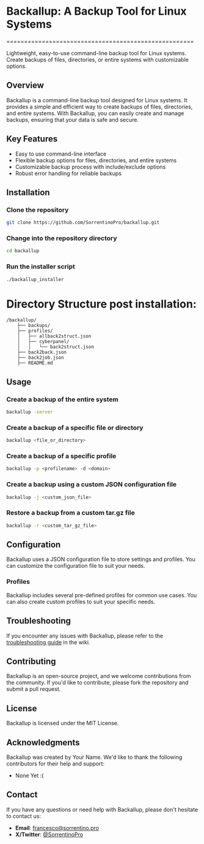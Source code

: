 # Backallup: A Backup Tool for Linux Systems
=====================================================

Lightweight, easy-to-use command-line backup tool for Linux systems. Create backups of files, directories, or entire systems with customizable options.

## Overview
Backallup is a command-line backup tool designed for Linux systems. It provides a simple and efficient way to create backups of files, directories, and entire systems. With Backallup, you can easily create and manage backups, ensuring that your data is safe and secure.

## Key Features
- Easy to use command-line interface
- Flexible backup options for files, directories, and entire systems
- Customizable backup process with include/exclude options
- Robust error handling for reliable backups

## Installation

### Clone the repository
```bash
git clone https://github.com/SorrentinoPro/backallup.git
```

### Change into the repository directory
```bash
cd backallup
```

### Run the installer script
```bash
./backallup_installer
```
# Directory Structure post installation:
```
/backallup/
    ├── backups/
    ├── profiles/
    │   ├── allback2struct.json
    │   ├── cyberpanel/
    │   │   └── back2struct.json
    ├── back2back.json
    ├── back2job.json
    ├── README.md
```

## Usage

### Create a backup of the entire system
```bash
backallup -server
```

### Create a backup of a specific file or directory
```bash
backallup <file_or_directory>
```

### Create a backup of a specific profile
```bash
backallup -p <profilename> -d <domain>
```

### Create a backup using a custom JSON configuration file
```bash
backallup -j <custom_json_file>
```

### Restore a backup from a custom tar.gz file
```bash
backallup -r <custom_tar_gz_file>
```

## Configuration
Backallup uses a JSON configuration file to store settings and profiles. You can customize the configuration file to suit your needs.

### Profiles
Backallup includes several pre-defined profiles for common use cases. You can also create custom profiles to suit your specific needs.

## Troubleshooting
If you encounter any issues with Backallup, please refer to the [troubleshooting guide](https://github.com/SorrentinoPro/backallup/wiki) in the wiki.

## Contributing
Backallup is an open-source project, and we welcome contributions from the community. If you'd like to contribute, please fork the repository and submit a pull request.

## License
Backallup is licensed under the MIT License.

## Acknowledgments
Backallup was created by Your Name. We'd like to thank the following contributors for their help and support:
- None Yet :(

## Contact
If you have any questions or need help with Backallup, please don't hesitate to contact us:

- **Email**: [francesco@sorrentino.pro](mailto:francesco@sorrentino.pro)
- **X/Twitter**: [@SorrentinoPro]([https://x.com/SorrentinoPro](https://x.com/SorrentinoPro))
```
